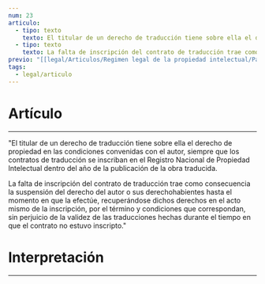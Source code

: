 ```yaml
---
num: 23
articulo:
  - tipo: texto
    texto: El titular de un derecho de traducción tiene sobre ella el derecho de propiedad en las condiciones convenidas con el autor, siempre que los contratos de traducción se inscriban en el Registro Nacional de Propiedad Intelectual dentro del año de la publicación de la obra traducida.
  - tipo: texto
    texto: La falta de inscripción del contrato de traducción trae como consecuencia la suspensión del derecho del autor o sus derechohabientes hasta el momento en que la efectúe, recuperándose dichos derechos en el acto mismo de la inscripción, por el término y condiciones que correspondan, sin perjuicio de la validez de las traducciones hechas durante el tiempo en que el contrato no estuvo inscripto.
previo: "[[legal/Articulos/Regimen legal de la propiedad intelectual/Parte 2/Parte 2, De la colaboración.md|Parte 2, De la colaboración]]"
tags:
  - legal/articulo
---
```

# Artículo
---
"El titular de un derecho de traducción tiene sobre ella el derecho de propiedad en las condiciones convenidas con el autor, siempre que los contratos de traducción se inscriban en el Registro Nacional de Propiedad Intelectual dentro del año de la publicación de la obra traducida.

La falta de inscripción del contrato de traducción trae como consecuencia la suspensión del derecho del autor o sus derechohabientes hasta el momento en que la efectúe, recuperándose dichos derechos en el acto mismo de la inscripción, por el término y condiciones que correspondan, sin perjuicio de la validez de las traducciones hechas durante el tiempo en que el contrato no estuvo inscripto."

# Interpretación
---


